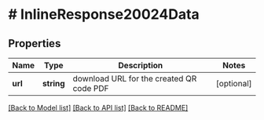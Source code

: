 # # InlineResponse20024Data

## Properties

Name | Type | Description | Notes
------------ | ------------- | ------------- | -------------
**url** | **string** | download URL for the created QR code PDF | [optional]

[[Back to Model list]](../../README.md#models) [[Back to API list]](../../README.md#endpoints) [[Back to README]](../../README.md)
